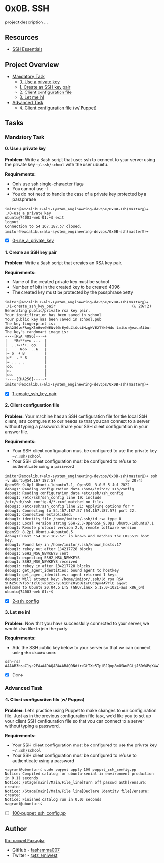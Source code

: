 # 0x0B. SSH

project description ...
## Resources
* [SSH Essentials](https://www.digitalocean.com/community/tutorials/ssh-essentials-working-with-ssh-servers-clients-and-keys)

## Project Overview
- [Mandatory Task](#mandatory-task)
	- [0. Use a private key](0-use_a_private_key)
	- [1. Create an SSH key pair](1-create_ssh_key_pair)
	- [2. Client configuration file]()
	- [3. Let me in!]()
- [Advanced Task](#advanced-task)
	- [4. Client configuration file (w/ Puppet)](100-puppet_ssh_config.pp)


## Tasks
### Mandatory Task

#### 0. Use a private key

**Problem:** Write a Bash script that uses ssh to connect to your server using the private key `~/.ssh/school` with the user ubuntu.

**Requirements:**
* Only use ssh single-character flags
* You cannot use -l
* You do not need to handle the case of a private key protected by a passphrase
```
imitor＠excalibur»alx-system_engineering-devops/0x0B-ssh(master)➜ ./0-use_a_private_key 
ubuntu@74003-web-01:~$ exit
logout
Connection to 54.167.187.57 closed.
imitor＠excalibur»alx-system_engineering-devops/0x0B-ssh(master)➜  
```

- [x] [0-use_a_private_key](0-use_a_private_key)

#### 1. Create an SSH key pair
**Problem:** Write a Bash script that creates an RSA key pair.

**Requirements:**
* Name of the created private key must be school
* Number of bits in the created key to be created 4096
* The created key must be protected by the passphrase betty
```
imitor＠excalibur»alx-system_engineering-devops/0x0B-ssh(master)➜ ./1-create_ssh_key_pair                                   (↻ 20?⇡2)
Generating public/private rsa key pair.
Your identification has been saved in school
Your public key has been saved in school.pub
The key fingerprint is:
SHA256:eFRogXlABwvGWENv05rEy6LCtOoLIMzgWVE2TVk9Hdo imitor@excalibur
The key's randomart image is:
+---[RSA 4096]----+
|   *B=**=+o ...  |
|  ..+=+*+. oo.   |
|.  .  Boo  ..E   |
|= o  + B         |
|o*  . * S        |
|= .. . .         |
|oo.              |
|o.               |
|oo.              |
+----[SHA256]-----+
imitor＠excalibur»alx-system_engineering-devops/0x0B-ssh(master)➜   
```
- [x] [1-create_ssh_key_pair](1-create_ssh_key_pair)

#### 2. Client configuration file

**Problem:** Your machine has an SSH configuration file for the local SSH client, let’s configure it to our needs so that you can connect to a server without typing a password. Share your SSH client configuration in your answer file.

**Requirements:**
* Your SSH client configuration must be configured to use the private key `~/.ssh/school`
* Your SSH client configuration must be configured to refuse to authenticate using a password

```
imitor＠excalibur»alx-system_engineering-devops/0x0B-ssh(master)➜ ssh -v ubuntu@54.167.187.57                                (↻ 20⇡4)
OpenSSH_9.0p1 Ubuntu-1ubuntu7.1, OpenSSL 3.0.5 5 Jul 2022
debug1: Reading configuration data /home/imitor/.ssh/config
debug1: Reading configuration data /etc/ssh/ssh_config
debug1: /etc/ssh/ssh_config line 19: include /etc/ssh/ssh_config.d/*.conf matched no files
debug1: /etc/ssh/ssh_config line 21: Applying options for *
debug1: Connecting to 54.167.187.57 [54.167.187.57] port 22.
debug1: Connection established.
debug1: identity file /home/imitor/.ssh/id_rsa type 0
debug1: Local version string SSH-2.0-OpenSSH_9.0p1 Ubuntu-1ubuntu7.1
debug1: Remote protocol version 2.0, remote software version OpenSSH_8.2p1 Ubuntu-4ubuntu0.5
debug1: Host '54.167.187.57' is known and matches the ED25519 host key.
debug1: Found key in /home/imitor/.ssh/known_hosts:17
debug1: rekey out after 134217728 blocks
debug1: SSH2_MSG_NEWKEYS sent
debug1: expecting SSH2_MSG_NEWKEYS
debug1: SSH2_MSG_NEWKEYS received
debug1: rekey in after 134217728 blocks
debug1: get_agent_identities: bound agent to hostkey
debug1: get_agent_identities: agent returned 1 keys
debug1: Will attempt key: /home/imitor/.ssh/id_rsa RSA SHA256:Vfs5rI2lUzvX32zxFysG1bhz8yDUiIeFUCDpm8AYTlE agent
Welcome to Ubuntu 20.04.5 LTS (GNU/Linux 5.15.0-1021-aws x86_64)
ubuntu@74003-web-01:~$ 
```
- [x] [2-ssh_config](2-ssh_config)
#### 3. Let me in!
**Problem:** Now that you have successfully connected to your server, we would also like to join the party.

**Requirements:**
* Add the SSH public key below to your server so that we can connect using the `ubuntu` user.
```
ssh-rsa AAAAB3NzaC1yc2EAAAADAQABAAABAQDNdtrNGtTXe5Tp1EJQop8mOSAuRGLjJ6DW4PqX4wId/Kawz35ESampIqHSOTJmbQ8UlxdJuk0gAXKk3Ncle4safGYqM/VeDK3LN5iAJxf4kcaxNtS3eVxWBE5iF3FbIjOqwxw5Lf5sRa5yXxA8HfWidhbIG5TqKL922hPgsCGABIrXRlfZYeC0FEuPWdr6smOElSVvIXthRWp9cr685KdCI+COxlj1RdVsvIo+zunmLACF9PYdjB2s96Fn0ocD3c5SGLvDOFCyvDojSAOyE70ebIElnskKsDTGwfT4P6jh9OBzTyQEIS2jOaE5RQq4IB4DsMhvbjDSQrP0MdCLgwkN
```
- [x] Done

### Advanced Task
#### 4. Client configuration file (w/ Puppet)

**Problem:** Let’s practice using Puppet to make changes to our configuration file. Just as in the previous configuration file task, we’d like you to set up your client SSH configuration file so that you can connect to a server without typing a password.

**Requirements:**
* Your SSH client configuration must be configured to use the private key `~/.ssh/school`
* Your SSH client configuration must be configured to refuse to authenticate using a password

```
vagrant@ubuntu:~$ sudo puppet apply 100-puppet_ssh_config.pp
Notice: Compiled catalog for ubuntu-xenial in environment production in 0.11 seconds
Notice: /Stage[main]/Main/File_line[Turn off passwd auth]/ensure: created
Notice: /Stage[main]/Main/File_line[Declare identity file]/ensure: created
Notice: Finished catalog run in 0.03 seconds
vagrant@ubuntu:~$
```
- [ ] [100-puppet_ssh_config.pp](100-puppet_ssh_config.pp)


## Author

[Emmanuel Fasogba](fasogbaemmanuel@gmail.com)
- GitHub - [fashemma007](https://github.com/fashemma007)
- Twitter - [@tz_emiwest](https://www.twitter.com/tz_emiwest)
